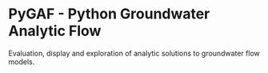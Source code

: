 # PyGAF - Python Groundwater Analytic Flow

Evaluation, display and exploration of analytic solutions to groundwater flow models.
